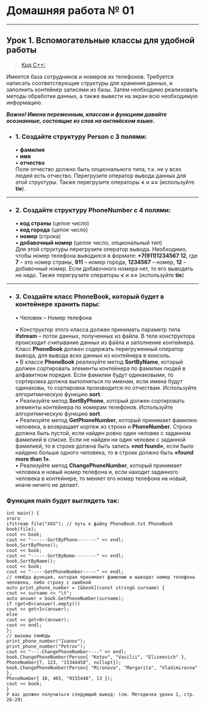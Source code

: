 # Домашняя работа № 01
-------------------------------
## Урок 1. Вспомогательные классы для удобной работы

> [Код С++:](main.cpp)

Имеется база сотрудников и номеров их телефонов. Требуется написать соответствующие структуры для хранения данных, и заполнить контейнер записями из базы. Затем необходимо реализовать методы обработки данных, а также вывести на экран всю необходимую информацию.</br>

***Важно! Имена переменным, классам и функциям давайте осознанные, состоящие из слов на английском языке.***

- ### 1. Создайте структуру **Person** с 3 полями:

    • **фамилия**</br>
    • **имя**</br>
    • **отчество**</br>
    Поле отчество должно быть опционального типа, т.к. не у всех людей есть отчество. Перегрузите оператор вывода данных для этой структуры. Также перегрузите операторы **<** и **==** (используйте **tie**).
-------------------------------
- ### 2. Создайте структуру **PhoneNumber** с 4 полями:

    • **код страны** (целое число)</br>
    • **код города** (целое число)</br>
    • **номер** (строка)</br>
    • **добавочный номер** (целое число, опциональный тип)</br>
    Для этой структуры перегрузите оператор вывода. Необходимо, чтобы номер телефона выводился в формате: **+7(911)1234567 12**, где **7** – это номер страны, **911** – номер города, **1234567** – номер, **12** – добавочный номер. Если добавочного номера нет, то его выводить не надо. Также перегрузите операторы **<** и **==** (используйте **tie**)
-------------------------------
- ### 3. Создайте класс PhoneBook, который будет в контейнере хранить пары:

    • Человек – Номер телефона

    • Конструктор этого класса должен принимать параметр типа **ifstream** – поток данных, полученных из файла. В теле конструктора происходит считывание данных из файла и заполнение контейнера. Класс **PhoneBook** должен содержать перегруженный оператор вывода, для вывода всех данных из контейнера в консоль.</br>
    • В классе **PhoneBook** реализуйте метод **SortByName**, который должен сортировать элементы контейнера по фамилии людей в алфавитном порядке. Если фамилии будут одинаковыми, то сортировка должна выполняться по именам, если имена будут одинаковы, то сортировка производится по отчествам. Используйте алгоритмическую функцию **sort**.</br>
    • Реализуйте метод **SortByPhone**, который должен сортировать элементы контейнера по номерам телефонов. Используйте алгоритмическую функцию **sort**.</br>
    • Реализуйте метод **GetPhoneNumber**, который принимает фамилию человека, а возвращает кортеж из строки и **PhoneNumber**. Строка должна быть пустой, если найден ровно один человек с заданном фамилией в списке. Если не найден ни один человек с заданной фамилией, то в строке должна быть запись **«not found»**, если было найдено больше одного человека, то в строке должно быть **«found more than 1»**.</br>
    • Реализуйте метод **ChangePhoneNumber**, который принимает человека и новый номер телефона и, если находит заданного человека в контейнере, то меняет его номер телефона на новый, иначе ничего не делает.

### Функция main будет выглядеть так:

```
int main() {
этого
ifstream file("ХХХ"); // путь к файлу PhoneBook.txt PhoneBook book(file);
cout << book;
cout << "------SortByPhone-------" << endl;
book.SortByPhone();
cout << book;
cout << "------SortByName--------" << endl;
book.SortByName();
cout << book;
cout << "-----GetPhoneNumber-----" << endl;
// лямбда функция, которая принимает фамилию и выводит номер телефона
человека, либо строку с ошибкой
auto print_phone_number = [&book](const string& surname) {
cout << surname << "\t";
auto answer = book.GetPhoneNumber(surname);
if (get<0>(answer).empty())
cout << get<1>(answer);
else
cout << get<0>(answer);
cout << endl;
};
// вызовы лямбды
print_phone_number("Ivanov");
print_phone_number("Petrov");
cout << "----ChangePhoneNumber----" << endl;
book.ChangePhoneNumber(Person{ "Kotov", "Vasilii", "Eliseevich" },
PhoneNumber{7, 123, "15344458", nullopt});
book.ChangePhoneNumber(Person{ "Mironova", "Margarita", "Vladimirovna" },
PhoneNumber{ 16, 465, "9155448", 13 });
cout << book;
}
У вас должен получиться следующий вывод: (см. Методичка урока 1, стр. 28-29)
```